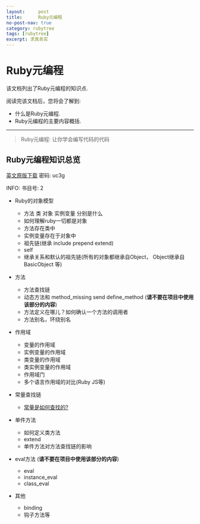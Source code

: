 ```yaml
---
layout:     post
title:      Ruby元编程
no-post-nav: true
category: rubytree
tags: [rubytree]
excerpt: 求真务实
---
```

Ruby元编程
=========

该文档列出了Ruby元编程的知识点.

阅读完该文档后，您将会了解到:

* 什么是Ruby元编程.
* Ruby元编程的主要内容概括.

--------------------------------------------------------------------------------


> Ruby元编程: 让你学会编写代码的代码

Ruby元编程知识总览
------------------
[英文原版下载](http://pan.baidu.com/s/1nt3VVQh) 密码: uc3g

INFO: 书目号: 2

- Ruby的对象模型
  + 方法 类 对象 实例变量 分别是什么
  + 如何理解ruby一切都是对象
  + 方法存在类中
  + 实例变量存在于对象中
  + 祖先链(继承 include prepend extend)
  + self
  + 继承关系和默认的祖先链(所有的对象都继承自Object， Object继承自 BasicObject 等)

- 方法
  + 方法查找链
  + 动态方法和 method_missing send define_method (**请不要在项目中使用该部分的内容**)
  + 方法定义在哪儿？如何确认一个方法的调用者
  + 方法别名，环绕别名

- 作用域
  + 变量的作用域
  + 实例变量的作用域
  + 类变量的作用域
  + 类实例变量的作用域
  + 作用域门
  + 多个语言作用域的对比(Ruby JS等)

- 常量查找链
  + [常量是如何查找的?](http://urbanautomaton.com/blog/2013/08/27/rails-autoloading-hell/)

- 单件方法
  + 如何定义类方法
  + extend
  + 单件方法对方法查找链的影响

- eval方法  (**请不要在项目中使用该部分的内容**)
  + eval
  + instance_eval
  + class_eval

- 其他
  - binding
  - 钩子方法等
